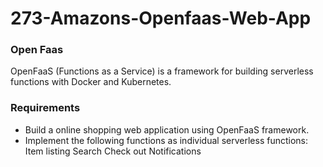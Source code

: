 # 273-Amazons-Openfaas-Web-App

### Open Faas
OpenFaaS (Functions as a Service) is a framework for building serverless functions with Docker and Kubernetes.

### Requirements
- Build a online shopping web application using OpenFaaS framework.
- Implement the following functions as individual serverless functions:
  Item listing
  Search
  Check out
  Notifications
  

